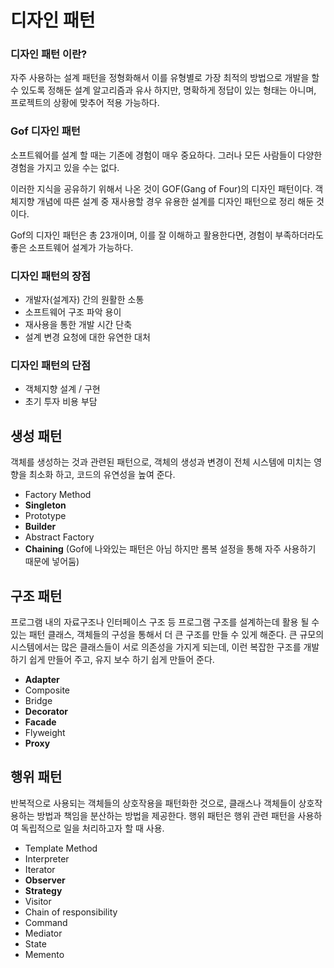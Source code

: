 # 디자인 패턴

### 디자인 패턴 이란?

자주 사용하는 설계 패턴을 정형화해서 이를 유형별로 가장 최적의 방법으로 개발을 할 수 있도록 정해둔 설계 알고리즘과 유사 하지만, 명확하게 정답이 있는 형태는 아니며, 프로젝트의 상황에 맞추어 적용 가능하다.

### Gof 디자인 패턴

소프트웨어를 설계 할 때는 기존에 경험이 매우 중요하다. 그러나 모든 사람들이 다양한 경험을 가지고 있을 수는 없다.

이러한 지식을 공유하기 위해서 나온 것이 GOF(Gang of Four)의 디자인 패턴이다. 객체지향 개념에 따른 설계 중 재사용할 경우 유용한 설계를 디자인 패턴으로 정리 해둔 것이다.

Gof의 디자인 패턴은 총 23개이며, 이를 잘 이해하고 활용한다면, 경험이 부족하더라도 좋은 소프트웨어 설계가 가능하다.

### 디자인 패턴의 장점

- 개발자(설계자) 간의 원활한 소통
- 소프트웨어 구조 파악 용이
- 재사용을 통한 개발 시간 단축
- 설계 변경 요청에 대한 유연한 대처


### 디자인 패턴의 단점

- 객체지향 설계 / 구현
- 초기 투자 비용 부담

## 생성 패턴

객체를 생성하는 것과 관련된 패턴으로, 객체의 생성과 변경이 전체 시스템에 미치는 영향을 최소화 하고, 코드의 유연성을 높여 준다.
- Factory Method
- **Singleton**
- Prototype
- **Builder**
- Abstract Factory
- **Chaining** (Gof에 나와있는 패턴은 아님 하지만 롬복 설정을 통해 자주 사용하기 때문에 넣어둠)

## 구조 패턴

프로그램 내의 자료구조나 인터페이스 구조 등 프로그램 구조를 설계하는데 활용 될 수 있는 패턴 클래스, 객체들의 구성을 통해서 더 큰 구조를 만들 수 있게 해준다.
큰 규모의 시스템에서는 많은 클래스들이 서로 의존성을 가지게 되는데, 이런 복잡한 구조를 개발 하기 쉽게 만들어 주고, 유지 보수 하기 쉽게 만들어 준다.
- **Adapter**
- Composite
- Bridge
- **Decorator**
- **Facade**
- Flyweight
- **Proxy**

## 행위 패턴

반복적으로 사용되는 객체들의 상호작용을 패턴화한 것으로, 클래스나 객체들이 상호작용하는 방법과 책임을 분산하는 방법을 제공한다. 행위 패턴은 행위 관련 패턴을 사용하여 독립적으로 일을 처리하고자 할 때 사용.
- Template Method
- Interpreter
- Iterator
- **Observer**
- **Strategy**
- Visitor
- Chain of responsibility
- Command
- Mediator
- State
- Memento